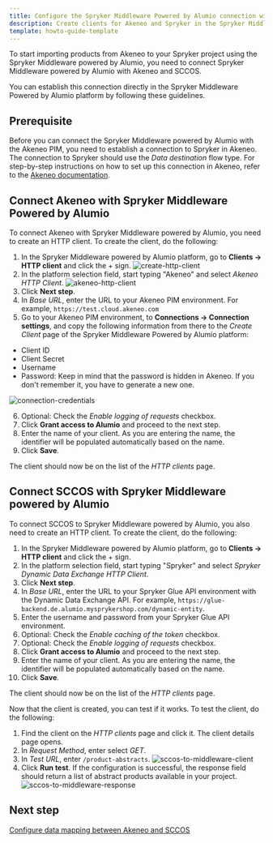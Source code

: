 ```yaml
---
title: Configure the Spryker Middleware Powered by Alumio connection with your Akeneo PIM and your Spryker Cloud Commerce OS
description: Create clients for Akeneo and Spryker in the Spryker Middleware Powered by Alumio
template: howto-guide-template
---
```

To start importing products from Akeneo to your Spryker project using the Spryker Middleware powered by Alumio, you need to connect Spryker Middleware powered by Alumio with Akeneo and SCCOS. 

You can establish this connection directly in the Spryker Middleware Powered by Alumio platform by following these guidelines.

## Prerequisite

Before you can connect the Spryker Middleware powered by Alumio with the Akeneo PIM, you need to establish a connection to Spryker in Akeneo. The connection to Spryker should use the *Data destination* flow type. For step-by-step instructions on how to set up this connection in Akeneo, refer to the [Akeneo documentation](https://help.akeneo.com/serenity-connect-your-pim/serenity-manage-your-connections).

## Connect Akeneo with Spryker Middleware Powered by Alumio

To connect Akeneo with Spryker Middleware powered by Alumio, you need to create an HTTP client. To create the client, do the following:

1. In the Spryker Middleware powered by Alumio platform, go to **Clients -> HTTP client** and click the + sign.
![create-http-client](https://spryker.s3.eu-central-1.amazonaws.com/docs/pbc/all/data-exchange/spryker-middleware-powered-by-alumio/integration-apps/akeneo-pim-integration-app/configure-the-akeneo-pim-integration-app/2-connect-the-spryker-middleware-powered-by-alumio-with-akeneo-pim-and-spryker/create-http-client.png)
2. In the platform selection field, start typing "Akeneo" and select *Akeneo HTTP Client*.
![akeneo-http-client](https://spryker.s3.eu-central-1.amazonaws.com/docs/pbc/all/data-exchange/spryker-middleware-powered-by-alumio/integration-apps/akeneo-pim-integration-app/configure-the-akeneo-pim-integration-appfiled/2-connect-the-spryker-middleware-powered-by-alumio-with-akeneo-pim-and-spryker/akeneo-http-client.png)
3. Click **Next step**.
4. In *Base URL*, enter the URL to your Akeneo PIM environment. For example, `https://test.cloud.akeneo.com`
5. Go to your Akeneo PIM environment, to **Connections -> Connection settings**, and copy the following information from there to the *Create Client* page of the Spryker Middleware Powered by Alumio platform:  
 - Client ID
 - Client Secret
 - Username
 - Password: Keep in mind that the password is hidden in Akeneo. If you don't remember it, you have to generate a new one.

 ![connection-credentials](https://spryker.s3.eu-central-1.amazonaws.com/docs/pbc/all/data-exchange/spryker-middleware-powered-by-alumio/integration-apps/akeneo-pim-integration-app/configure-the-akeneo-pim-integration-app/2-connect-the-spryker-middleware-powered-by-alumio-with-akeneo-pim-and-spryker/connection-credentials.png)

6. Optional: Check the *Enable logging of requests* checkbox.
7. Click **Grant access to Alumio** and proceed to the next step.
8. Enter the name of your client. As you are entering the name, the identifier will be populated automatically based on the name.
9. Click **Save**. 

The client should now be on the list of the *HTTP clients* page.

## Connect SCCOS with Spryker Middleware powered by Alumio

To connect SCCOS to Spryker Middleware powered by Alumio, you also need to create an HTTP client. To create the client, do the following:

1. In the Spryker Middleware powered by Alumio platform, go to **Clients -> HTTP client** and click the + sign.
2. In the platform selection field, start typing "Spryker" and select *Spryker Dynamic Data Exchange HTTP Client*.
3. Click **Next step**.
4. In *Base URL*, enter the URL to your Spryker Glue API environment with the Dynamic Data Exchange API. For example, `https://glue-backend.de.alumio.mysprykershop.com/dynamic-entity`.
5. Enter the username and password from your Spryker Glue API environment.
6. Optional: Check the *Enable caching of the token* checkbox.
7. Optional: Check the *Enable logging of requests* checkbox.
8. Click **Grant access to Alumio** and proceed to the next step.
9. Enter the name of your client. As you are entering the name, the identifier will be populated automatically based on the name.
10. Click **Save**. 

The client should now be on the list of the *HTTP clients* page.

Now that the client is created, you can test if it works. To test the client, do the following:

1. Find the client on the *HTTP clients* page and click it. The client details page opens.
2. In *Request Method*, enter select *GET*.
3. In *Test URL*, enter `/product-abstracts`.
![sccos-to-middleware-client](https://spryker.s3.eu-central-1.amazonaws.com/docs/pbc/all/data-exchange/spryker-middleware-powered-by-alumio/integration-apps/akeneo-pim-integration-app/configure-the-akeneo-pim-integration-app/2-connect-the-spryker-middleware-powered-by-alumio-with-akeneo-pim-and-spryker/sccos-to-middleware-client.png)
4. Click **Run test**. If the configuration is successful, the response field should return a list of abstract products available in your project.
![sccos-to-middleware-response](https://spryker.s3.eu-central-1.amazonaws.com/docs/pbc/all/data-exchange/spryker-middleware-powered-by-alumio/integration-apps/akeneo-pim-integration-app/configure-the-akeneo-pim-integration-app/2-connect-the-spryker-middleware-powered-by-alumio-with-akeneo-pim-and-spryker/sccos-to-middleware-response.png)

## Next step
[Configure data mapping between Akeneo and SCCOS](/docs/pbc/all/data-exchange/{{page.version}}/spryker-middleware-powered-by-alumio/integration-apps/akeneo-pim-integration-app/configure-the-akeneo-pim-integration-app/3-configure-data-mapping-between-akeneo-and-sccos.html)
